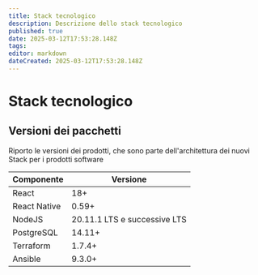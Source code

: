 ```yaml
---
title: Stack tecnologico
description: Descrizione dello stack tecnologico
published: true
date: 2025-03-12T17:53:28.148Z
tags: 
editor: markdown
dateCreated: 2025-03-12T17:53:28.148Z
---
```


# Stack tecnologico

## Versioni dei pacchetti

Riporto le versioni dei prodotti, che sono parte dell'architettura dei nuovi Stack per i prodotti software

| **Componente** | **Versione**                       |
| -------------- | ---------------------------------- |
| React          | 18+                                |
| React Native   | 0.59+                              |
| NodeJS         | 20.11.1 LTS e successive LTS       |
| PostgreSQL     | 14.11+                             |
| Terraform      | 1.7.4+                             |
| Ansible        | 9.3.0+                             |